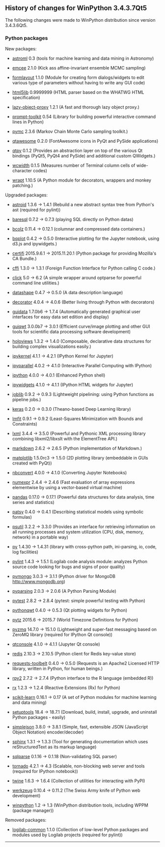 ﻿## History of changes for WinPython 3.4.3.7Qt5

The following changes were made to WinPython distribution since version 3.4.3.6Qt5.

### Python packages

New packages:

  * [astroml](http://pypi.python.org/pypi/astroml) 0.3 (tools for machine learning and data mining in Astronomy)
  * [emcee](http://pypi.python.org/pypi/emcee) 2.1.0 (Kick ass affine-invariant ensemble MCMC sampling)
  * [formlayout](http://formlayout.googlecode.com) 1.1.0 (Module for creating form dialogs/widgets to edit various type of parameters without having to write any GUI code)
  * [html5lib](http://pypi.python.org/pypi/html5lib) 0.9999999 (HTML parser based on the WHATWG HTML specification)
  * [lazy-object-proxy](http://pypi.python.org/pypi/lazy-object-proxy) 1.2.1 (A fast and thorough lazy object proxy.)
  * [prompt-toolkit](http://pypi.python.org/pypi/prompt-toolkit) 0.54 (Library for building powerful interactive command lines in Python)
  * [pymc](http://pypi.python.org/pypi/pymc) 2.3.6 (Markov Chain Monte Carlo sampling toolkit.)
  * [qtawesome](http://pypi.python.org/pypi/qtawesome) 0.2.0 (FontAwesome icons in PyQt and PySide applications)
  * [qtpy](http://pypi.python.org/pypi/qtpy) 0.1.2 (Provides an abstraction layer on top of the various Qt bindings (PyQt5, PyQt4 and PySide) and additional custom QWidgets.)
  * [wcwidth](http://pypi.python.org/pypi/wcwidth) 0.1.5 (Measures number of Terminal column cells of wide-character codes)
  * [wrapt](http://pypi.python.org/pypi/wrapt) 1.10.5 (A Python module for decorators, wrappers and monkey patching.)

Upgraded packages:

  * [astroid](http://pypi.python.org/pypi/astroid) 1.3.6 → 1.4.1 (Rebuild a new abstract syntax tree from Python's ast (required for pylint))
  * [baresql](http://pypi.python.org/pypi/baresql) 0.7.2 → 0.7.3 (playing SQL directly on Python datas)
  * [bcolz](http://pypi.python.org/pypi/bcolz) 0.11.4 → 0.12.1 (columnar and compressed data containers.)
  * [bqplot](http://pypi.python.org/pypi/bqplot) 0.4.2 → 0.5.0 (Interactive plotting for the Jupyter notebook, using d3.js and ipywidgets.)
  * [certifi](http://pypi.python.org/pypi/certifi) 2015.9.6.1 → 2015.11.20.1 (Python package for providing Mozilla's CA Bundle.)
  * [cffi](http://pypi.python.org/pypi/cffi) 1.3.0 → 1.3.1 (Foreign Function Interface for Python calling C code.)
  * [click](http://pypi.python.org/pypi/click) 5.0 → 6.2 (A simple wrapper around optparse for powerful command line utilities.)
  * [datashape](http://pypi.python.org/pypi/datashape) 0.4.7 → 0.5.0 (A data description language)
  * [decorator](http://pypi.python.org/pypi/decorator) 4.0.4 → 4.0.6 (Better living through Python with decorators)
  * [guidata](http://packages.python.org/guidata) 1.7.0b6 → 1.7.4 (Automatically generated graphical user interfaces for easy data set edition and display)
  * [guiqwt](http://packages.python.org/guiqwt) 3.0.0b7 → 3.0.1 (Efficient curve/image plotting and other GUI tools for scientific data processing software development)
  * [holoviews](http://pypi.python.org/pypi/holoviews) 1.3.2 → 1.4.0 (Composable, declarative data structures for building complex visualizations easily.)
  * [ipykernel](http://pypi.python.org/pypi/ipykernel) 4.1.1 → 4.2.1 (IPython Kernel for Jupyter)
  * [ipyparallel](http://pypi.python.org/pypi/ipyparallel) 4.0.2 → 4.1.0 (Interactive Parallel Computing with IPython)
  * [ipython](http://pypi.python.org/pypi/ipython) 4.0.0 → 4.0.1 (Enhanced Python shell)
  * [ipywidgets](http://pypi.python.org/pypi/ipywidgets) 4.1.0 → 4.1.1 (IPython HTML widgets for Jupyter)
  * [joblib](http://pypi.python.org/pypi/joblib) 0.9.2 → 0.9.3 (Lightweight pipelining: using Python functions as pipeline jobs.)
  * [keras](http://pypi.python.org/pypi/keras) 0.2.0 → 0.3.0 (Theano-based Deep Learning library)
  * [lmfit](http://pypi.python.org/pypi/lmfit) 0.9.1 → 0.9.2 (Least-Squares Minimization with Bounds and Constraints)
  * [lxml](http://pypi.python.org/pypi/lxml) 3.4.4 → 3.5.0 (Powerful and Pythonic XML processing library combining libxml2/libxslt with the ElementTree API.)
  * [markdown](http://pypi.python.org/pypi/markdown) 2.6.2 → 2.6.5 (Python implementation of Markdown.)
  * [matplotlib](http://pypi.python.org/pypi/matplotlib) 1.5.0rc3 → 1.5.0 (2D plotting library (embeddable in GUIs created with PyQt))
  * [nbconvert](http://pypi.python.org/pypi/nbconvert) 4.0.0 → 4.1.0 (Converting Jupyter Notebooks)
  * [numexpr](http://pypi.python.org/pypi/numexpr) 2.4.4 → 2.4.6 (Fast evaluation of array expressions elementwise by using a vector-based virtual machine)
  * [pandas](http://pypi.python.org/pypi/pandas) 0.17.0 → 0.17.1 (Powerful data structures for data analysis, time series and statistics)
  * [patsy](http://pypi.python.org/pypi/patsy) 0.4.0 → 0.4.1 (Describing statistical models using symbolic formulas)
  * [psutil](http://code.google.com/p/psutil) 3.2.2 → 3.3.0 (Provides an interface for retrieving information on all running processes and system utilization (CPU, disk, memory, network) in a portable way)
  * [py](http://pypi.python.org/pypi/py) 1.4.30 → 1.4.31 (library with cross-python path, ini-parsing, io, code, log facilities)
  * [pylint](http://www.logilab.org/project/pylint) 1.4.3 → 1.5.1 (Logilab code analysis module: analyzes Python source code looking for bugs and signs of poor quality)
  * [pymongo](http://pypi.python.org/pypi/pymongo) 3.0.3 → 3.1.1 (Python driver for MongoDB <http://www.mongodb.org>)
  * [pyparsing](http://pyparsing.wikispaces.com/) 2.0.3 → 2.0.6 (A Python Parsing Module)
  * [pytest](http://pypi.python.org/pypi/pytest) 2.8.2 → 2.8.4 (pytest: simple powerful testing with Python)
  * [pythonqwt](http://pypi.python.org/pypi/pythonqwt) 0.4.0 → 0.5.3 (Qt plotting widgets for Python)
  * [pytz](http://pypi.python.org/pypi/pytz) 2015.6 → 2015.7 (World Timezone Definitions for Python)
  * [pyzmq](http://pypi.python.org/pypi/pyzmq) 14.7.0 → 15.1.0 (Lightweight and super-fast messaging based on ZeroMQ library (required for IPython Qt console))
  * [qtconsole](http://pypi.python.org/pypi/qtconsole) 4.1.0 → 4.1.1 (Jupyter Qt console)
  * [redis](http://pypi.python.org/pypi/redis) 2.10.3 → 2.10.5 (Python client for Redis key-value store)
  * [requests-toolbelt](http://pypi.python.org/pypi/requests-toolbelt) 0.4.0 → 0.5.0 (Requests is an Apache2 Licensed HTTP library, written in Python, for human beings.)
  * [rpy2](http://pypi.python.org/pypi/rpy2) 2.7.2 → 2.7.4 (Python interface to the R language (embedded R))
  * [rx](http://pypi.python.org/pypi/rx) 1.2.3 → 1.2.4 (Reactive Extensions (Rx) for Python)
  * [scikit-learn](http://pypi.python.org/pypi/scikit-learn) 0.16.1 → 0.17 (A set of Python modules for machine learning and data mining)
  * [setuptools](http://pypi.python.org/pypi/setuptools) 18.4 → 18.7.1 (Download, build, install, upgrade, and uninstall Python packages - easily)
  * [simplejson](http://pypi.python.org/pypi/simplejson) 3.8.0 → 3.8.1 (Simple, fast, extensible JSON (JavaScript Object Notation) encoder/decoder)
  * [sphinx](http://pypi.python.org/pypi/sphinx) 1.3.1 → 1.3.3 (Tool for generating documentation which uses reStructuredText as its markup language)
  * [sqlparse](http://pypi.python.org/pypi/sqlparse) 0.1.16 → 0.1.18 (Non-validating SQL parser)
  * [tornado](http://pypi.python.org/pypi/tornado) 4.2.1 → 4.3 (Scalable, non-blocking web server and tools (required for IPython notebook))
  * [twine](http://pypi.python.org/pypi/twine) 1.6.3 → 1.6.4 (Collection of utilities for interacting with PyPI)
  * [werkzeug](http://pypi.python.org/pypi/werkzeug) 0.10.4 → 0.11.2 (The Swiss Army knife of Python web development)
  * [winpython](http://winpython.github.io/) 1.2 → 1.3 (WinPython distribution tools, including WPPM (package manager))

Removed packages:

  * [logilab-common](http://pypi.python.org/pypi/logilab-common) 1.1.0 (Collection of low-level Python packages and modules used by Logilab projects (required for pylint))

* * *

